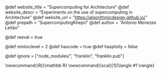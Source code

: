 <!--
Add here global page variables to use throughout your
website.
The website_* must be defined for the RSS to work
-->
@def website_title = "Supercomputing for Architecture"
@def website_descr = "Experiments on the use of supercomputing in Architecture"
@def website_url   = "https://algorithmicdesign.github.io/"
@def prepath = "SupercomputingKhepri"
@def author = "António Menezes Leitão"

@def reeval = true

@def mintoclevel = 2
@def hascode = true
@def hasplotly = false
<!--
Add here files or directories that should be ignored by Franklin, otherwise
these files might be copied and, if markdown, processed by Franklin which
you might not want. Indicate directories by ending the name with a `/`.
-->
@def ignore = ["node_modules/", "franklin", "franklin.pub"]

<!--
Add here global latex commands to use throughout your
pages. It can be math commands but does not need to be.
For instance:
* \newcommand{\phrase}{This is a long phrase to copy.}
-->
\newcommand{\R}{\mathbb R}
\newcommand{\scal}[1]{\langle #1 \rangle}
